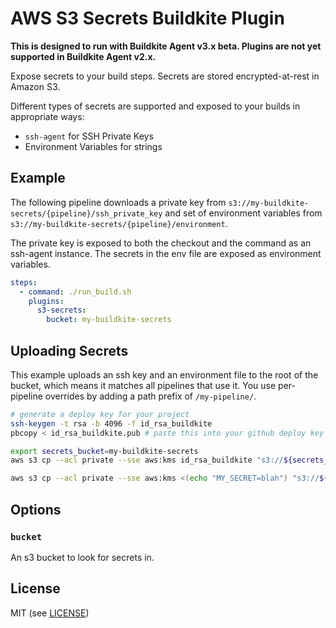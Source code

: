# AWS S3 Secrets Buildkite Plugin

__This is designed to run with Buildkite Agent v3.x beta. Plugins are not yet supported in Buildkite Agent v2.x.__

Expose secrets to your build steps. Secrets are stored encrypted-at-rest in Amazon S3.

Different types of secrets are supported and exposed to your builds in appropriate ways:

- `ssh-agent` for SSH Private Keys
- Environment Variables for strings

## Example

The following pipeline downloads a private key from `s3://my-buildkite-secrets/{pipeline}/ssh_private_key` and set of environment variables from `s3://my-buildkite-secrets/{pipeline}/environment`.

The private key is exposed to both the checkout and the command as an ssh-agent instance. The secrets in the env file are exposed as environment variables.

```yml
steps:
  - command: ./run_build.sh
    plugins:
      s3-secrets:
        bucket: my-buildkite-secrets
```

## Uploading Secrets

This example uploads an ssh key and an environment file to the root of the bucket, which means it matches all pipelines that use it. You use per-pipeline overrides by adding a path prefix of `/my-pipeline/`.

```bash
# generate a deploy key for your project
ssh-keygen -t rsa -b 4096 -f id_rsa_buildkite
pbcopy < id_rsa_buildkite.pub # paste this into your github deploy key

export secrets_bucket=my-buildkite-secrets
aws s3 cp --acl private --sse aws:kms id_rsa_buildkite "s3://${secrets_bucket}/private_ssh_key" 

aws s3 cp --acl private --sse aws:kms <(echo "MY_SECRET=blah") "s3://${secrets_bucket}/environment" 
```

## Options

### `bucket`

An s3 bucket to look for secrets in. 

## License

MIT (see [LICENSE](LICENSE))